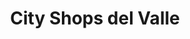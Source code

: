 ---
title: "City Shops del Valle"
url: /tlacoquemecatl-del-valle/city-shops-del-valle/
shop: Supermarkt
---